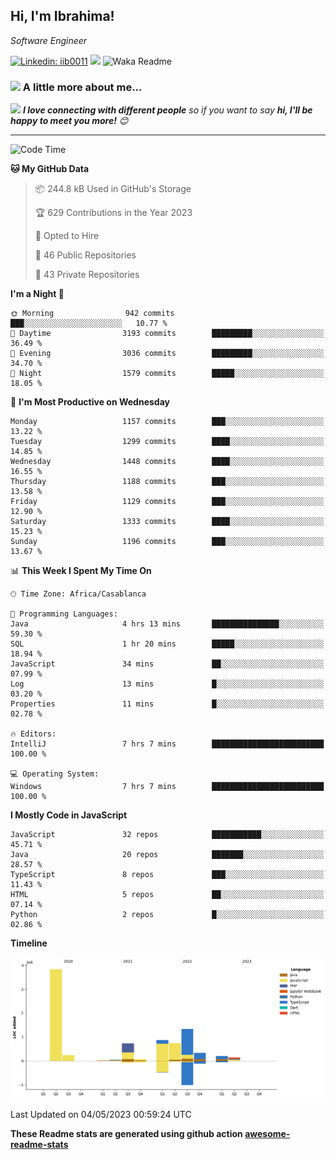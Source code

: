 <h2>Hi, I'm Ibrahima! </h2>
<p><em>Software Engineer 
</em></p>


[![Linkedin: iib0011](https://img.shields.io/badge/-iib0011-blue?style=flat-square&logo=Linkedin&logoColor=white&link=https://www.linkedin.com/in/iib0011/)](https://www.linkedin.com/in/iib0011/)
![](https://visitor-badge.glitch.me/badge?page_id=iib0011)
![Waka Readme](https://github.com/iib0011/iib0011/workflows/Waka%20Readme/badge.svg)


### <img src="https://media.giphy.com/media/VgCDAzcKvsR6OM0uWg/giphy.gif" width="50"> A little more about me...  


<img src="https://media.giphy.com/media/LnQjpWaON8nhr21vNW/giphy.gif" width="60"> <em><b>I love connecting with different people</b> so if you want to say <b>hi, I'll be happy to meet you more!</b> 😊</em>

---
<!--START_SECTION:waka-->
![Code Time](http://img.shields.io/badge/Code%20Time-2%2C032%20hrs%2035%20mins-blue)

**🐱 My GitHub Data** 

> 📦 244.8 kB Used in GitHub's Storage 
 > 
> 🏆 629 Contributions in the Year 2023
 > 
> 💼 Opted to Hire
 > 
> 📜 46 Public Repositories 
 > 
> 🔑 43 Private Repositories 
 > 
**I'm a Night 🦉** 

```text
🌞 Morning                942 commits         ███░░░░░░░░░░░░░░░░░░░░░░   10.77 % 
🌆 Daytime                3193 commits        █████████░░░░░░░░░░░░░░░░   36.49 % 
🌃 Evening                3036 commits        █████████░░░░░░░░░░░░░░░░   34.70 % 
🌙 Night                  1579 commits        █████░░░░░░░░░░░░░░░░░░░░   18.05 % 
```
📅 **I'm Most Productive on Wednesday** 

```text
Monday                   1157 commits        ███░░░░░░░░░░░░░░░░░░░░░░   13.22 % 
Tuesday                  1299 commits        ████░░░░░░░░░░░░░░░░░░░░░   14.85 % 
Wednesday                1448 commits        ████░░░░░░░░░░░░░░░░░░░░░   16.55 % 
Thursday                 1188 commits        ███░░░░░░░░░░░░░░░░░░░░░░   13.58 % 
Friday                   1129 commits        ███░░░░░░░░░░░░░░░░░░░░░░   12.90 % 
Saturday                 1333 commits        ████░░░░░░░░░░░░░░░░░░░░░   15.23 % 
Sunday                   1196 commits        ███░░░░░░░░░░░░░░░░░░░░░░   13.67 % 
```


📊 **This Week I Spent My Time On** 

```text
🕑︎ Time Zone: Africa/Casablanca

💬 Programming Languages: 
Java                     4 hrs 13 mins       ███████████████░░░░░░░░░░   59.30 % 
SQL                      1 hr 20 mins        █████░░░░░░░░░░░░░░░░░░░░   18.94 % 
JavaScript               34 mins             ██░░░░░░░░░░░░░░░░░░░░░░░   07.99 % 
Log                      13 mins             █░░░░░░░░░░░░░░░░░░░░░░░░   03.20 % 
Properties               11 mins             █░░░░░░░░░░░░░░░░░░░░░░░░   02.78 % 

🔥 Editors: 
IntelliJ                 7 hrs 7 mins        █████████████████████████   100.00 % 

💻 Operating System: 
Windows                  7 hrs 7 mins        █████████████████████████   100.00 % 
```

**I Mostly Code in JavaScript** 

```text
JavaScript               32 repos            ███████████░░░░░░░░░░░░░░   45.71 % 
Java                     20 repos            ███████░░░░░░░░░░░░░░░░░░   28.57 % 
TypeScript               8 repos             ███░░░░░░░░░░░░░░░░░░░░░░   11.43 % 
HTML                     5 repos             ██░░░░░░░░░░░░░░░░░░░░░░░   07.14 % 
Python                   2 repos             █░░░░░░░░░░░░░░░░░░░░░░░░   02.86 % 
```



**Timeline**

![Lines of Code chart](https://raw.githubusercontent.com/iib0011/iib0011/master/assets/bar_graph.png)


 Last Updated on 04/05/2023 00:59:24 UTC
<!--END_SECTION:waka-->

**These Readme stats are generated using github action [awesome-readme-stats](https://github.com/iib0011/waka-readme-stats)**
